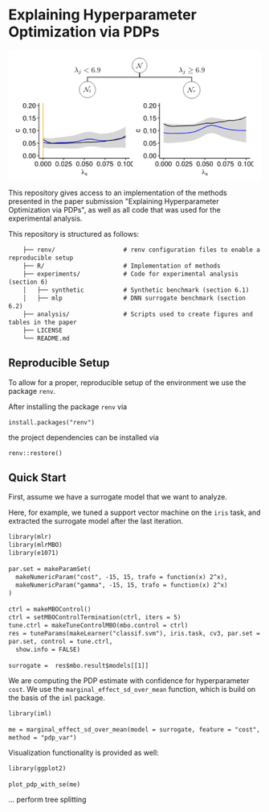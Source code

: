 # Explaining Hyperparameter Optimization via PDPs

![](docs/images/tree_example.png)<!-- -->

This repository gives access to an implementation of the methods presented in the paper submission "Explaining Hyperparameter Optimization via PDPs", as well as all code that was used for the experimental analysis. 

This repository is structured as follows: 

```
    ├── renv/                   # renv configuration files to enable a reproducible setup 
    ├── R/                      # Implementation of methods 
    ├── experiments/            # Code for experimental analysis (section 6)
    │   ├── synthetic           # Synthetic benchmark (section 6.1)
    │   ├── mlp                 # DNN surrogate benchmark (section 6.2)
    ├── analysis/               # Scripts used to create figures and tables in the paper
    ├── LICENSE
    └── README.md               
```    

## Reproducible Setup 

To allow for a proper, reproducible setup of the environment we use the package `renv`. 

After installing the package `renv` via

```
install.packages("renv")
```

the project dependencies can be installed via 

```
renv::restore()
```

## Quick Start  

First, assume we have a surrogate model that we want to analyze. 

Here, for example, we tuned a support vector machine on the `iris` task, and extracted the surrogate model after the last iteration. 

```
library(mlr)
library(mlrMBO)
library(e1071)

par.set = makeParamSet(
  makeNumericParam("cost", -15, 15, trafo = function(x) 2^x),
  makeNumericParam("gamma", -15, 15, trafo = function(x) 2^x)
)

ctrl = makeMBOControl()
ctrl = setMBOControlTermination(ctrl, iters = 5)
tune.ctrl = makeTuneControlMBO(mbo.control = ctrl)
res = tuneParams(makeLearner("classif.svm"), iris.task, cv3, par.set = par.set, control = tune.ctrl,
  show.info = FALSE)
  
surrogate =  res$mbo.result$models[[1]]
```

We are computing the PDP estimate with confidence for hyperparameter `cost`. We use the `marginal_effect_sd_over_mean` function, which is build on the basis of the `iml` package. 

```
library(iml)

me = marginal_effect_sd_over_mean(model = surrogate, feature = "cost", method = "pdp_var")
```

Visualization functionality is provided as well: 

```
library(ggplot2)

plot_pdp_with_se(me)
```

... perform tree splitting



